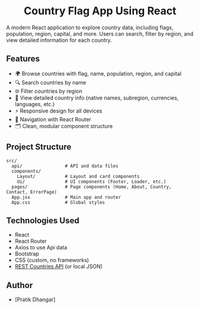 <h1 align="center">Country Flag App Using React </h1>

A modern React application to explore country data, including flags, population, region, capital, and more. Users can search, filter by region, and view detailed information for each country.

## Features

- 🌍 Browse countries with flag, name, population, region, and capital
- 🔍 Search countries by name
- 🌐 Filter countries by region
- 📄 View detailed country info (native names, subregion, currencies, languages, etc.)
- ⚡ Responsive design for all devices
- 🧭 Navigation with React Router
- 🗂️ Clean, modular component structure


## Project Structure

```
src/
  api/                # API and data files
  components/
    Layout/           # Layout and card components
    Ui/               # UI components (Footer, Loader, etc.)
  pages/              # Page components (Home, About, Country, Contact, ErrorPage)
  App.jsx             # Main app and router
  App.css             # Global styles
```

## Technologies Used

- React
- React Router
- Axios to use Api data
- Bootstrap
- CSS (custom, no frameworks)
- [REST Countries API](https://restcountries.com/) (or local JSON)

## Author

- [Pratik Dhangar]


